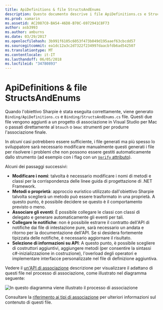 ```yaml
---
title: ApiDefinitions & file StructsAndEnums
description: Questo documento descrive i file ApiDefinitions.cs e StructsAndEnums.cs che genera l'errore Sharpie obiettivo. Questi file vengono quindi utilizzati per accedere al codice Objective-C da c#.
ms.prod: xamarin
ms.assetid: AC2087C0-BA54-46D8-B70C-6972941C8F73
author: asb3993
ms.author: amburns
ms.date: 03/29/2017
ms.openlocfilehash: 3b991f6105c6053f473b049d195aaef63cbcdd57
ms.sourcegitcommit: ea1dc12a3c2d7322f234997daacbfdb6ad542507
ms.translationtype: MT
ms.contentlocale: it-IT
ms.lasthandoff: 06/05/2018
ms.locfileid: "34780893"
---
```

# <a name="apidefinitions--structsandenums-files"></a>ApiDefinitions & file StructsAndEnums

Quando l'obiettivo Sharpie è stata eseguita correttamente, viene generato `Binding/ApiDefinitions.cs` e `Binding/StructsAndEnums.cs` file.
Questi due file vengono aggiunti a un progetto di associazione in Visual Studio per Mac o passati direttamente al `btouch` o `bmac` strumenti per produrre l'associazione finale.

In *alcuni* casi potrebbero essere sufficiente, i file generati ma più spesso lo sviluppatore sarà necessario modificare manualmente questi generati i file per risolvere i problemi che non possono essere gestiti automaticamente dallo strumento (ad esempio con i flag con un [ `Verify` attributo](~/cross-platform/macios/binding/objective-sharpie/platform/verify.md)).

Alcuni dei passaggi successivi:

- **Modificare i nomi**: talvolta è necessario modificare i nomi di metodi e classi per la corrispondenza delle linee guida di progettazione di .NET Framework.
- **Metodi o proprietà**: approccio euristico utilizzato dall'obiettivo Sharpie talvolta sceglierà un metodo può essere trasformato in una proprietà. A questo punto, è possibile decidere se questo è il comportamento previsto o meno.
- **Associare gli eventi**: È possibile collegare le classi con classi di delegato e generare automaticamente gli eventi per tali.
- **Collegare le notifiche**: non è possibile estrarre il contratto dell'API di notifiche dai file di intestazione pure, sarà necessario un andata e ritorno per la documentazione dell'API. Se si desidera fortemente tipizzata delle notifiche, è necessario aggiornare il risultato.
- **Selezione di informazioni su API**: A questo punto, è possibile scegliere di costruttori aggiuntivi, aggiungere metodi (per consentire la sintassi c#-inizializzazione in costruzione), l'overload degli operatori e implementare interfacce personalizzate nel file di definizione aggiuntiva.

Vedere il [un'API di associazione](~/cross-platform/macios/binding/objective-c-libraries.md) descrizione per visualizzare il adattano di questi file nel processo di associazione, come illustrato nel diagramma seguente:

![](apidefinitions-structsandenums-images/binding-flowchart.png "In questo diagramma viene illustrato il processo di associazione")

Consultare la [riferimento ai tipi di associazione](~/cross-platform/macios/binding/binding-types-reference.md) per ulteriori informazioni sul contenuto di questi file.

